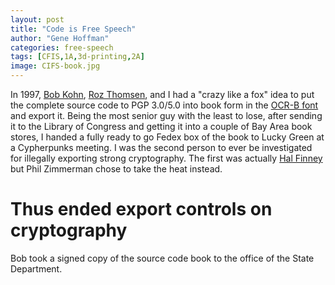 ```yaml
---
layout: post
title: "Code is Free Speech"
author: "Gene Hoffman"
categories: free-speech
tags: [CFIS,1A,3d-printing,2A]
image: CIFS-book.jpg
---
```


In 1997, [Bob Kohn](https://en.wikipedia.org/wiki/Bob_Kohn), [Roz Thomsen](https://t-b.com/about/our-team/roszel-c-thomsen-ii/), and I had a "crazy like a fox" idea to put the complete source code to PGP 3.0/5.0 into book form in the [OCR-B font](https://en.wikipedia.org/wiki/OCR-B) and export it. Being the most senior guy with the least to lose, after sending it to the Library of Congress and getting it into a couple of Bay Area book stores, I handed a fully ready to go Fedex box of the book to Lucky Green at a Cypherpunks meeting. I was the second person to ever be investigated for illegally exporting strong cryptography. The first was actually [Hal Finney](https://www.nytimes.com/2014/08/31/business/hal-finney-cryptographer-and-bitcoin-pioneer-dies-at-58.html) but Phil Zimmerman chose to take the heat instead.

# Thus ended export controls on cryptography

Bob took a signed copy of the source code book to the office of the State Department.

